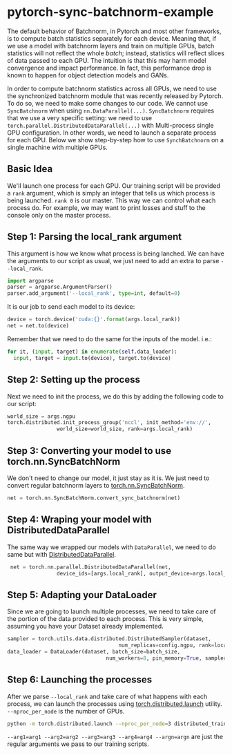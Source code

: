 # pytorch-sync-batchnorm-example

The default behavior of Batchnorm, in Pytorch and most other frameworks, is to compute batch statistics separately for each device. Meaning that, if we use a model with batchnorm layers and train on multiple GPUs, batch statistics will not reflect the whole *batch*; instead, statistics will reflect slices of data passed to each GPU. The intuition is that this may harm model convergence and impact performance. In fact, this performance drop is known to happen for object detection models and GANs.

In order to compute batchnorm statistics across all GPUs, we need to use the synchronized batchnorm module that was recently released by Pytorch. To do so, we need to make some changes to our code. We cannot use `SyncBatchnorm` when using `nn.DataParallel(...)`. `SyncBatchnorm` requires that we use a very specific setting: we need to use `torch.parallel.DistributedDataParallel(...)` with Multi-process single GPU configuration. In other words, we need to launch a separate process for each GPU. Below we show step-by-step how to use `SynchBatchnorm` on a single machine with multiple GPUs.

## Basic Idea

We'll launch one process for each GPU. Our training script will be provided a `rank` argument, which is simply an integer that tells us which process is being launched. `rank 0` is our master. This way we can control what each process do. For example, we may want to print losses and stuff to the console only on the master process.

## Step 1: Parsing the local_rank argument
This argument is how we know what process is being lanched. We can have the arguments to our script as usual, we just need to add an extra to parse `--local_rank`.

```python
import argparse
parser = argparse.ArgumentParser()
parser.add_argument('--local_rank', type=int, default=0)
```
It is our job to send each model to its device:

```python
device = torch.device('cuda:{}'.format(args.local_rank))
net = net.to(device)
```
Remember that we need to do the same for the inputs of the model. i.e.:


```python
for it, (input, target) in enumerate(self.data_loader):
  input, target = input.to(device), target.to(device)
```

## Step 2: Setting up the process
Next we need to init the process, we do this by adding the following code to our script:

```python
world_size = args.ngpu
torch.distributed.init_process_group('nccl', init_method='env://',
                world_size=world_size, rank=args.local_rank)
```

## Step 3: Converting your model to use torch.nn.SyncBatchNorm

We don't need to change our model, it just stay as it is. We just need to convert regular batchnorm layers to [torch.nn.SyncBatchNorm](https://pytorch.org/docs/master/nn.html#torch.nn.SyncBatchNorm).
```python
net = torch.nn.SyncBatchNorm.convert_sync_batchnorm(net)
```

## Step 4: Wraping your model with DistributedDataParallel
The same way we wrapped our models with `DataParallel`, we need to do same but with [DistributedDataParallel](https://pytorch.org/docs/master/nn.html#distributeddataparallel).

```python
 net = torch.nn.parallel.DistributedDataParallel(net,
                device_ids=[args.local_rank], output_device=args.local_rank)
```

## Step 5: Adapting your DataLoader
Since we are going to launch multiple processes, we need to take care of the portion of the data provided to each process. This is very simple, assuming you have your Dataset already implemented.

```python
sampler = torch.utils.data.distributed.DistributedSampler(dataset,
                                    num_replicas=config.ngpu, rank=local_rank)
data_loader = DataLoader(dataset, batch_size=batch_size,
                                num_workers=8, pin_memory=True, sampler=sampler, drop_last=True)
```


## Step 6: Launching the processes
After we parse `--local_rank` and take care of what happens with each process, we can launch the processes using [torch.distributed.launch](https://pytorch.org/docs/master/distributed.html#launch-utility) utility. `--nproc_per_node` is the number of GPUs.

```bash
python -m torch.distributed.launch --nproc_per_node=3 distributed_train.py --arg1=arg1 --arg2=arg2 --arg3=arg3 --arg4=arg4 --argn=argn
```

`--arg1=arg1 --arg2=arg2 --arg3=arg3 --arg4=arg4 --argn=argn` are just the regular arguments we pass to our training scripts.
